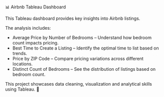 📊 Airbnb Tableau Dashboard

This Tableau dashboard provides key insights into Airbnb listings.

The analysis includes:
* Average Price by Number of Bedrooms – Understand how bedroom count impacts pricing.
* Best Time to Create a Listing – Identify the optimal time to list based on trends.
* Price by ZIP Code – Compare pricing variations across different locations.
* Distinct Count of Bedrooms – See the distribution of listings based on bedroom count.

This project showcases data cleaning, visualization and analytical skills using Tableau. 🚀
